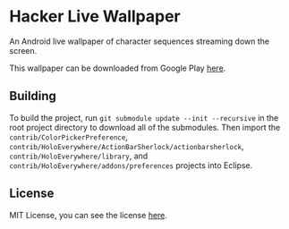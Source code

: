 Hacker Live Wallpaper
=====================

An Android live wallpaper of character sequences streaming down the screen.

This wallpaper can be downloaded from Google Play [here](https://play.google.com/store/apps/details?id=com.gulshansingh.hackerlivewallpaper).

Building
--------

To build the project, run `git submodule update --init --recursive` in the root project directory to download all of the submodules. Then import the `contrib/ColorPickerPreference`, `contrib/HoloEverywhere/ActionBarSherlock/actionbarsherlock`, `contrib/HoloEverywhere/library`, and `contrib/HoloEverywhere/addons/preferences` projects into Eclipse.

License
-------

MIT License, you can see the license [here](https://github.com/gsingh93/hacker-live-wallpaper/blob/master/LICENSE).
